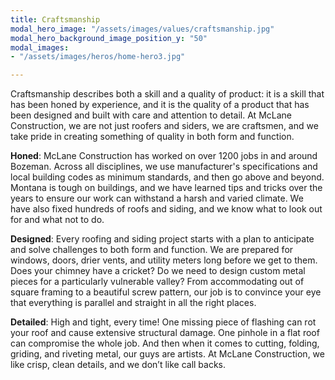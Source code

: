 ```yaml
---
title: Craftsmanship
modal_hero_image: "/assets/images/values/craftsmanship.jpg"
modal_hero_background_image_position_y: "50"
modal_images:
- "/assets/images/heros/home-hero3.jpg"

---
```

Craftsmanship describes both a skill and a quality of product: it is a skill that has been honed by experience, and it is the quality of a product that has been designed and built with care and attention to detail. At McLane Construction, we are not just roofers and siders, we are craftsmen, and we take pride in creating something of quality in both form and function.

**Honed**: McLane Construction has worked on over 1200 jobs in and around Bozeman. Across all disciplines, we use manufacturer's specifications and local building codes as minimum standards, and then go above and beyond. Montana is tough on buildings, and we have learned tips and tricks over the years to ensure our work can withstand a harsh and varied climate. We have also fixed hundreds of roofs and siding, and we know what to look out for and what not to do.

**Designed**: Every roofing and siding project starts with a plan to anticipate and solve challenges to both form and function. We are prepared for windows, doors, drier vents, and utility meters long before we get to them. Does your chimney have a cricket? Do we need to design custom metal pieces for a particularly vulnerable valley? From accommodating out of square framing to a beautiful screw pattern, our job is to convince your eye that everything is parallel and straight in all the right places.

**Detailed**: High and tight, every time! One missing piece of flashing can rot your roof and cause extensive structural damage. One pinhole in a flat roof can compromise the whole job. And then when it comes to cutting, folding, griding, and riveting metal, our guys are artists. At McLane Construction, we like crisp, clean details, and we don’t like call backs.